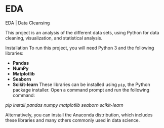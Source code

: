 # EDA
EDA | Data Cleansing 



This project is an analysis of the different data sets, using Python for data cleaning, visualization, and statistical analysis.

Installation
To run this project, you will need Python 3 and the following libraries:

+ **Pandas** 
+ **NumPy** 
+ **Matplotlib** 
+ **Seaborn** 
+ **Scikit-learn** 
These libraries can be installed using `pip`, the Python package installer. Open a command prompt and run the following command:

*pip install pandas numpy matplotlib seaborn scikit-learn*

Alternatively, you can install the Anaconda distribution, which includes these libraries and many others commonly used in data science.
